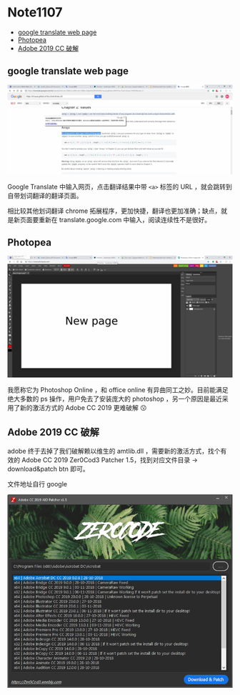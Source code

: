 # Note1107

<!-- MarkdownTOC -->

- [google translate web page](#google-translate-web-page)
- [Photopea](#photopea)
- [Adobe 2019 CC 破解](#adobe-2019-cc-破解)

<!-- /MarkdownTOC -->

## google translate web page

[![](./image/google_translate_webpage.jpg)](https://translate.google.com.hk/translate?hl=zh-CN&sl=en&tl=zh-CN&u=https%3A%2F%2Fb1uuue.github.io%2FYou-Dont-Know-JS%2F&anno=2)

Google Translate 中输入网页，点击翻译结果中带 `<a>` 标签的 URL ，就会跳转到自带划词翻译的翻译页面。

相比较其他划词翻译 chrome 拓展程序，更加快捷，翻译也更加准确；缺点，就是新页面要重新在 translate.google.com 中输入，阅读连续性不是很好。

## Photopea

[![](./image/photopea.jpg)](https://www.photopea.com/)

我愿称它为 Photoshop Online ，和 office online 有异曲同工之妙。目前能满足绝大多数的 ps 操作，用户免去了安装庞大的 photoshop ，另一个原因是最近采用了新的激活方式的 Adobe CC 2019 更难破解 :kissing: 

## Adobe 2019 CC 破解

adobe 终于去掉了我们破解赖以维生的 amtlib.dll ，需要新的激活方式，找个有效的 Adobe CC 2019 Zer0Cod3 Patcher 1.5，找到对应文件目录 -> download&patch btn 即可。

文件地址自行 google 

![](./image/adobe_AIO_patcher.png)